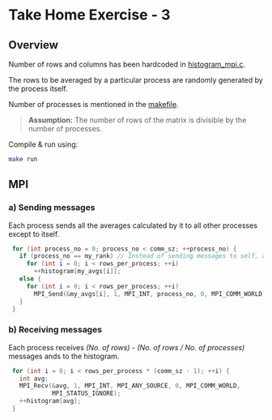 # Take Home Exercise - 3

## Overview

Number of rows and columns has been hardcoded in [histogram_mpi.c](histogram_mpi.c).

The rows to be averaged by a particular process are randomly generated by the process itself.

Number of processes is mentioned in the [makefile](Makefile).

> **Assumption:** The number of rows of the matrix is divisible by the number of processes.

Compile & run using:

```bash
make run
```

## MPI

### a) Sending messages

Each process sends all the averages calculated by it to all other processes except to itself.

 ```c
  for (int process_no = 0; process_no < comm_sz; ++process_no) {
    if (process_no == my_rank) // Instead of sending messages to self, adding to histogram
      for (int i = 0; i < rows_per_process; ++i)
        ++histogram[my_avgs[i]];
    else {
      for (int i = 0; i < rows_per_process; ++i)
        MPI_Send(&my_avgs[i], 1, MPI_INT, process_no, 0, MPI_COMM_WORLD);
    }
  }
```

### b) Receiving messages

Each process receives *(No. of rows) - (No. of rows / No. of processes)* messages ands to the histogram.

 ```c
  for (int i = 0; i < rows_per_process * (comm_sz - 1); ++i) {
    int avg;
    MPI_Recv(&avg, 1, MPI_INT, MPI_ANY_SOURCE, 0, MPI_COMM_WORLD,
             MPI_STATUS_IGNORE);
    ++histogram[avg];
  }
```
